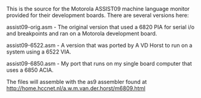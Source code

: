 This is the source for the Motorola ASSIST09 machine language monitor provided for their development boards. There are several versions here:

assist09-orig.asm - The original version that used a 6820 PIA for serial i/o and breakpoints and ran on a Motorola development board.

assist09-6522.asm - A version that was ported by A VD Horst to run on a system using a 6522 VIA.

assist09-6850.asm - My port that runs on my single board computer that uses a 6850 ACIA.

The files will assemble with the as9 assembler found at http://home.hccnet.nl/a.w.m.van.der.horst/m6809.html
